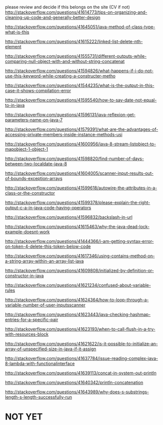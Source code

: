please review and decide if this belongs on the site (CV if not) http://stackoverflow.com/questions/41614773/tips-on-organizing-and-cleaning-up-code-and-generally-better-design

http://stackoverflow.com/questions/41645051/java-method-of-class-type-what-is-this

http://stackoverflow.com/questions/41615222/linked-list-delete-nth-element

http://stackoverflow.com/questions/41555731/different-outputs-while-comparing-null-object-with-and-without-string-concatenat

http://stackoverflow.com/questions/41594826/what-happens-if-i-do-not-use-this-keyword-while-creating-a-constructer-metho

http://stackoverflow.com/questions/41544235/what-is-the-output-in-this-case-it-shows-compilation-error

http://stackoverflow.com/questions/41595540/how-to-say-date-not-equal-to-in-java

http://stackoverflow.com/questions/41596131/java-reflexion-get-parameters-name-on-java-7

http://stackoverflow.com/questions/41579391/what-are-the-advantages-of-accessing-private-members-inside-instance-methods-usi

http://stackoverflow.com/questions/41600956/java-8-stream-listobject-to-mapobject-1-object-1

http://stackoverflow.com/questions/41598820/find-number-of-days-between-two-localdate-java-8

http://stackoverflow.com/questions/41604005/scanner-input-results-out-of-bounds-exception-arrays

http://stackoverflow.com/questions/41599618/autowire-the-attributes-in-a-class-or-the-constructor

http://stackoverflow.com/questions/41599378/please-explain-the-right-output-c-a-in-java-code-having-operators

http://stackoverflow.com/questions/41596832/backslash-in-url

http://stackoverflow.com/questions/41615463/why-the-java-dead-lock-example-doesnt-work

http://stackoverflow.com/questions/41444366/i-am-getting-syntax-error-on-token-4-delete-this-token-below-code

http://stackoverflow.com/questions/41617346/using-contains-method-on-a-string-array-within-an-array-list-java

http://stackoverflow.com/questions/41609808/initialized-by-definition-or-constructor-in-java

http://stackoverflow.com/questions/41621234/confused-about-variable-rules

http://stackoverflow.com/questions/41624364/how-to-loop-through-a-variable-number-of-user-inputsscanner

http://stackoverflow.com/questions/41623443/java-checking-hashmap-entries-for-a-specific-pair

http://stackoverflow.com/questions/41623193/when-to-call-flush-in-a-try-with-resources-block

http://stackoverflow.com/questions/41621622/is-it-possible-to-initialize-an-array-of-unspecified-size-in-java-if-it-assign

http://stackoverflow.com/questions/41637784/issue-reading-complex-java-8-lambda-with-functionalinterface

http://stackoverflow.com/questions/41639113/concat-in-system-out-println

http://stackoverflow.com/questions/41640342/println-concatenation

http://stackoverflow.com/questions/41643989/why-does-s-substrings-length-s-length-successfully-run

NOT YET
=====
